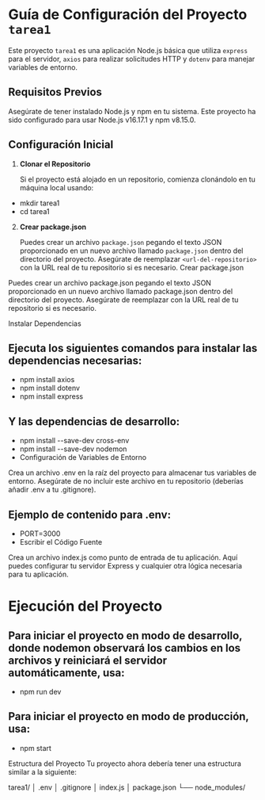 # Guía de Configuración del Proyecto `tarea1`

Este proyecto `tarea1` es una aplicación Node.js básica que utiliza `express` para el servidor, `axios` para realizar solicitudes HTTP y `dotenv` para manejar variables de entorno.

## Requisitos Previos

Asegúrate de tener instalado Node.js y npm en tu sistema. Este proyecto ha sido configurado para usar Node.js v16.17.1 y npm v8.15.0.

## Configuración Inicial

1. **Clonar el Repositorio**

   Si el proyecto está alojado en un repositorio, comienza clonándolo en tu máquina local usando:

- mkdir tarea1
- cd tarea1

2. **Crear package.json**

   Puedes crear un archivo `package.json` pegando el texto JSON proporcionado en un nuevo archivo llamado `package.json` dentro del directorio del proyecto. Asegúrate de reemplazar `<url-del-repositorio>` con la URL real de tu repositorio si es necesario.
Crear package.json

Puedes crear un archivo package.json pegando el texto JSON proporcionado en un nuevo archivo llamado package.json dentro del directorio del proyecto. Asegúrate de reemplazar <url-del-repositorio> con la URL real de tu repositorio si es necesario.

Instalar Dependencias

## Ejecuta los siguientes comandos para instalar las dependencias necesarias:


- npm install axios
- npm install dotenv
- npm install express
## Y las dependencias de desarrollo:

- npm install --save-dev cross-env
- npm install --save-dev nodemon
- Configuración de Variables de Entorno

Crea un archivo .env en la raíz del proyecto para almacenar tus variables de entorno. Asegúrate de no incluir este archivo en tu repositorio (deberías añadir .env a tu .gitignore).

## Ejemplo de contenido para .env:

- PORT=3000
- Escribir el Código Fuente

Crea un archivo index.js como punto de entrada de tu aplicación. Aquí puedes configurar tu servidor Express y cualquier otra lógica necesaria para tu aplicación.

# Ejecución del Proyecto

## Para iniciar el proyecto en modo de desarrollo, donde nodemon observará los cambios en los archivos y reiniciará el servidor automáticamente, usa:

- npm run dev

## Para iniciar el proyecto en modo de producción, usa:

- npm start

Estructura del Proyecto
Tu proyecto ahora debería tener una estructura similar a la siguiente:


tarea1/
│   .env
│   .gitignore
│   index.js
│   package.json
└── node_modules/